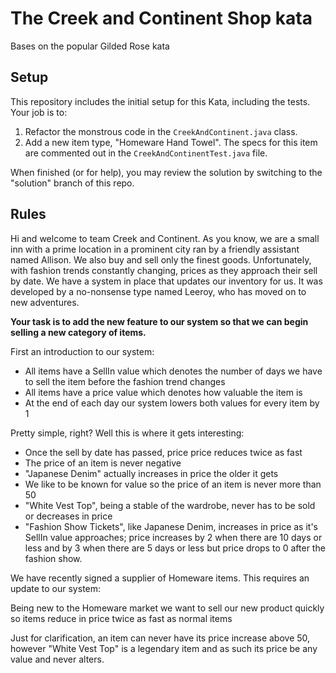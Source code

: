 # The Creek and Continent Shop kata
Bases on the popular Gilded Rose kata
## Setup

This repository includes the initial setup for this Kata, including the tests. 
Your job is to:

1. Refactor the monstrous code in the `CreekAndContinent.java` class.
2. Add a new item type, "Homeware Hand Towel". The specs for this item are commented out in the `CreekAndContinentTest.java` file.

When finished (or for help), you may review the solution by switching to the "solution" branch of this repo.

## Rules

Hi and welcome to team Creek and Continent. As you know, we are a small inn with a prime location in a prominent city ran by a friendly assistant named Allison. We also buy and sell only the finest goods. Unfortunately, with fashion trends constantly changing, prices as they approach their sell by date. We have a system in place that updates our inventory for us. It was developed by a no-nonsense type named Leeroy, who has moved on to new adventures.

**Your task is to add the new feature to our system so that we can begin selling a new category of items.**

First an introduction to our system:

- All items have a SellIn value which denotes the number of days we have to sell the item before the fashion trend changes
- All items have a price value which denotes how valuable the item is
- At the end of each day our system lowers both values for every item by 1

Pretty simple, right? Well this is where it gets interesting:

- Once the sell by date has passed, price price reduces twice as fast
- The price of an item is never negative
- "Japanese Denim" actually increases in price the older it gets
- We like to be known for value so the price of an item is never more than 50
- "White Vest Top", being a stable of the wardrobe, never has to be sold or decreases in price
- "Fashion Show Tickets", like Japanese Denim, increases in price as it's SellIn value approaches; price increases by 2 when there are 10 days or less and by 3 when there are 5 days or less but price drops to 0 after the fashion show.

We have recently signed a supplier of Homeware items. This requires an update to our system:

Being new to the Homeware market we want to sell our new product quickly so items reduce in price twice as fast as normal items

Just for clarification, an item can never have its price increase above 50, however "White Vest Top" is a legendary item and as such its price be any value and never alters.
